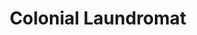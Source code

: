 ---
title: "Colonial Laundromat"
url: /syracuse/colonial-laundromat-south-salina-street/
shop: Wäscherei
---